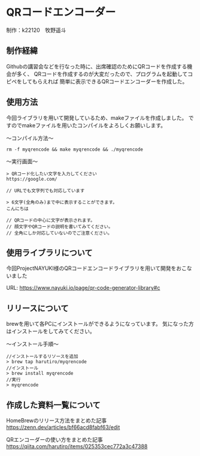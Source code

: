# QRコードエンコーダー

制作：k22120　牧野遥斗

## 制作経緯
Githubの講習会などを行なった時に、出席確認のためにQRコードを作成する機会が多く、
QRコードを作成するのが大変だったので、プログラムを起動してコピペをしてもらえれば
簡単に表示できるQRコードエンコーダーを作成した。

## 使用方法
今回ライブラリを用いて開発しているため、makeファイルを作成しました。
ですのでmakeファイルを用いたコンパイルをよろしくお願いします。

〜コンパイル方法〜
```
rm -f myqrencode && make myqrencode && ./myqrencode
```

〜実行画面〜
```
> QRコード化したい文字を入力してください
https://google.com/

// URLでも文字列でも対応しています

> 6文字(全角のみ)まで中に表示することができます。
こんにちは

// QRコードの中心に文字が表示されます。
// 顔文字やQRコードの説明を書いてみてください。
// 全角にしか対応していないのでご注意ください。
```

## 使用ライブラリについて
今回ProjectNAYUKI様のQRコードエンコードライブラリを用いて開発をおこないました

URL: https://www.nayuki.io/page/qr-code-generator-library#c

## リリースについて
brewを用いて各PCにインストールができるようになっています。
気になった方はインストールをしてみてください。

〜インストール手順〜
```
//インストールするリソースを追加
> brew tap harutiro/myqrencode
//インストール
> brew install myqrencode
//実行
> myqrencode
```

## 作成した資料一覧について
HomeBrewのリリース方法をまとめた記事
https://zenn.dev/articles/bf66acd8fabf63/edit

QRエンコーダーの使い方をまとめた記事
https://qiita.com/harutiro/items/025353cec772a3c47388

